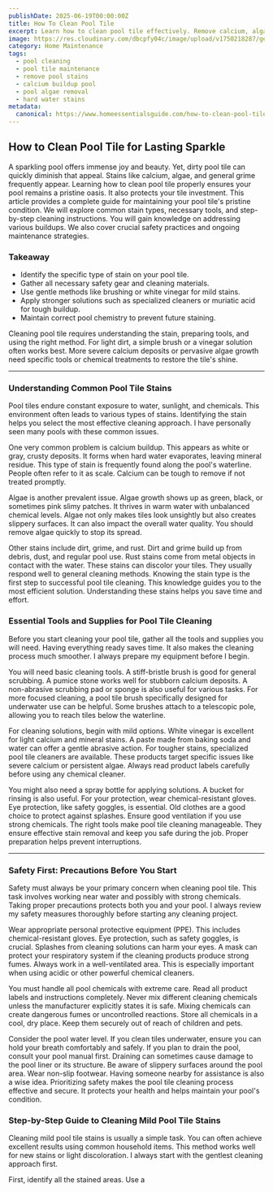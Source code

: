 ```yaml
---
publishDate: 2025-06-19T00:00:00Z
title: How To Clean Pool Tile
excerpt: Learn how to clean pool tile effectively. Remove calcium, algae, and stains with simple methods and specialized tools for a sparkling pool.
image: https://res.cloudinary.com/dbcpfy04c/image/upload/v1750218287/generated_image_1750218287_lmmfmg.webp
category: Home Maintenance
tags:
  - pool cleaning
  - pool tile maintenance
  - remove pool stains
  - calcium buildup pool
  - pool algae removal
  - hard water stains
metadata:
  canonical: https://www.homeessentialsguide.com/how-to-clean-pool-tile
---
```


## How to Clean Pool Tile for Lasting Sparkle

A sparkling pool offers immense joy and beauty. Yet, dirty pool tile can quickly diminish that appeal. Stains like calcium, algae, and general grime frequently appear. Learning how to clean pool tile properly ensures your pool remains a pristine oasis. It also protects your tile investment. This article provides a complete guide for maintaining your pool tile's pristine condition. We will explore common stain types, necessary tools, and step-by-step cleaning instructions. You will gain knowledge on addressing various buildups. We also cover crucial safety practices and ongoing maintenance strategies.

### Takeaway

*   Identify the specific type of stain on your pool tile.
*   Gather all necessary safety gear and cleaning materials.
*   Use gentle methods like brushing or white vinegar for mild stains.
*   Apply stronger solutions such as specialized cleaners or muriatic acid for tough buildup.
*   Maintain correct pool chemistry to prevent future staining.

Cleaning pool tile requires understanding the stain, preparing tools, and using the right method. For light dirt, a simple brush or a vinegar solution often works best. More severe calcium deposits or pervasive algae growth need specific tools or chemical treatments to restore the tile's shine.

---

### Understanding Common Pool Tile Stains

Pool tiles endure constant exposure to water, sunlight, and chemicals. This environment often leads to various types of stains. Identifying the stain helps you select the most effective cleaning approach. I have personally seen many pools with these common issues.

One very common problem is calcium buildup. This appears as white or gray, crusty deposits. It forms when hard water evaporates, leaving mineral residue. This type of stain is frequently found along the pool's waterline. People often refer to it as scale. Calcium can be tough to remove if not treated promptly.

Algae is another prevalent issue. Algae growth shows up as green, black, or sometimes pink slimy patches. It thrives in warm water with unbalanced chemical levels. Algae not only makes tiles look unsightly but also creates slippery surfaces. It can also impact the overall water quality. You should remove algae quickly to stop its spread.

Other stains include dirt, grime, and rust. Dirt and grime build up from debris, dust, and regular pool use. Rust stains come from metal objects in contact with the water. These stains can discolor your tiles. They usually respond well to general cleaning methods. Knowing the stain type is the first step to successful pool tile cleaning. This knowledge guides you to the most efficient solution. Understanding these stains helps you save time and effort.

### Essential Tools and Supplies for Pool Tile Cleaning

Before you start cleaning your pool tile, gather all the tools and supplies you will need. Having everything ready saves time. It also makes the cleaning process much smoother. I always prepare my equipment before I begin.

You will need basic cleaning tools. A stiff-bristle brush is good for general scrubbing. A pumice stone works well for stubborn calcium deposits. A non-abrasive scrubbing pad or sponge is also useful for various tasks. For more focused cleaning, a pool tile brush specifically designed for underwater use can be helpful. Some brushes attach to a telescopic pole, allowing you to reach tiles below the waterline.

For cleaning solutions, begin with mild options. White vinegar is excellent for light calcium and mineral stains. A paste made from baking soda and water can offer a gentle abrasive action. For tougher stains, specialized pool tile cleaners are available. These products target specific issues like severe calcium or persistent algae. Always read product labels carefully before using any chemical cleaner.

You might also need a spray bottle for applying solutions. A bucket for rinsing is also useful. For your protection, wear chemical-resistant gloves. Eye protection, like safety goggles, is essential. Old clothes are a good choice to protect against splashes. Ensure good ventilation if you use strong chemicals. The right tools make pool tile cleaning manageable. They ensure effective stain removal and keep you safe during the job. Proper preparation helps prevent interruptions.

---

### Safety First: Precautions Before You Start

Safety must always be your primary concern when cleaning pool tile. This task involves working near water and possibly with strong chemicals. Taking proper precautions protects both you and your pool. I always review my safety measures thoroughly before starting any cleaning project.

Wear appropriate personal protective equipment (PPE). This includes chemical-resistant gloves. Eye protection, such as safety goggles, is crucial. Splashes from cleaning solutions can harm your eyes. A mask can protect your respiratory system if the cleaning products produce strong fumes. Always work in a well-ventilated area. This is especially important when using acidic or other powerful chemical cleaners.

You must handle all pool chemicals with extreme care. Read all product labels and instructions completely. Never mix different cleaning chemicals unless the manufacturer explicitly states it is safe. Mixing chemicals can create dangerous fumes or uncontrolled reactions. Store all chemicals in a cool, dry place. Keep them securely out of reach of children and pets.

Consider the pool water level. If you clean tiles underwater, ensure you can hold your breath comfortably and safely. If you plan to drain the pool, consult your pool manual first. Draining can sometimes cause damage to the pool liner or its structure. Be aware of slippery surfaces around the pool area. Wear non-slip footwear. Having someone nearby for assistance is also a wise idea. Prioritizing safety makes the pool tile cleaning process effective and secure. It protects your health and helps maintain your pool's condition.

### Step-by-Step Guide to Cleaning Mild Pool Tile Stains

Cleaning mild pool tile stains is usually a simple task. You can often achieve excellent results using common household items. This method works well for new stains or light discoloration. I always start with the gentlest cleaning approach first.

First, identify all the stained areas. Use a